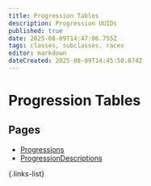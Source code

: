 ```yaml
---
title: Progression Tables
description: Progression UUIDs
published: true
date: 2025-08-09T14:47:06.755Z
tags: classes, subclasses, races
editor: markdown
dateCreated: 2025-08-09T14:45:50.874Z
---
```


# Progression Tables

## Pages
- [Progressions](https://wiki.bg3.community/en/Information/Progression/Progressions)
- [ProgressionDescriptions](https://wiki.bg3.community/en/Information/Progression/ProgressionDescriptions)

{.links-list}
